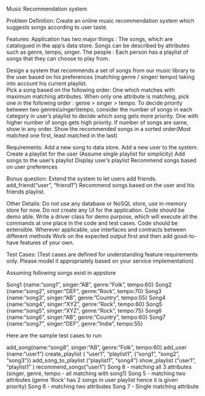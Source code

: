Music Recommendation system

Problem Definition:
Create an online music recommendation system which suggests songs according to user taste.

Features:
Application has two major things :
The songs, which are catalogued in the app’s data store. Songs can be described by attributes such as genre, tempo, singer.
The people : Each person has a playlist of songs that they can choose to play from.

Design a system that recommends a set of songs from our music library to the user based on his preferences (matching genre / singer/ tempo) taking into account his current playlist.  
Pick a song based on the following order:
One which matches with maximum matching attributes.
When only one attribute is matching, pick one in the following order : genre > singer > tempo.
To decide priority between two genres\singer\tempo, consider the number of songs in each category in user’s playlist to decide which song gets more priority. One with higher number of songs gets high priority. If number of songs are same, show in any order.
Show the recommended songs in a sorted order(Most matched one first, least matched in the last)

Requirements:
Add a new song to data store.
Add a new user to the system.
Create a playlist for the user (Assume single playlist for simplicity)
Add songs to the user’s playlist
Display user’s playlist
Recommend songs based on user preferences

Bonus question:
Extend the system to let users add friends.
add_friend(“user”, “friend1”)
Recommend songs based on the user and his friends playlist.




Other Details:
Do not use any database or NoSQL store, use in-memory store for now.
Do not create any UI for the application.
Code should be demo able. Write a driver class for demo purpose, which will execute all the commands at one place in the code and test cases.
Code should be extensible. Wherever applicable, use interfaces and contracts between different methods
Work on the expected output first and then add good-to-have features of your own.




Test Cases:
(Test cases are defined for understanding feature requirements only. Please model it appropriately based on your service implementation)

Assuming following songs exist in appstore

Song1 {name:“song1”, singer:“AB”, genre:”Folk”, tempo:60}
Song2 {name:“song2”, singer:“DEF”, genre:”Rock”, tempo:70}
Song3 {name:“song3”, singer:“AB”, genre:”Country”, tempo:55}
Song4 {name:“song4”, singer:“XYZ”, genre:”Rock”, tempo:60}
Song5 {name:“song5”, singer:“XYZ”, genre:”Rock”, tempo:75}
Song6 {name:“song6”, singer:“AB”, genre:”Country”, tempo:60}
Song7 {name:“song7”, singer:“DEF”, genre:”Indie”, tempo:55}

Here are the sample test cases to run:

add_song(name:“song8”, singer:“AB”, genre:”Folk”, tempo:60)
add_user (name:“user1”)
create_playlist ( “user1”,  “playlist1”, {“song1”, “song2”, “song3”})
add_song_to_playlist (“playlist1”, “song4”)
show_playlist (“user1”, “playlist1” )
recommend_songs(“user1”)
Song 8 - matching all 3 attributes (singer, genre, tempo - all matching with song1)
Song 5 - matching two attributes (genre ‘Rock’ has 2 songs  in user playlist hence it is given priority)
Song 6 - matching two attributes
Song 7 - Single matching attribute


